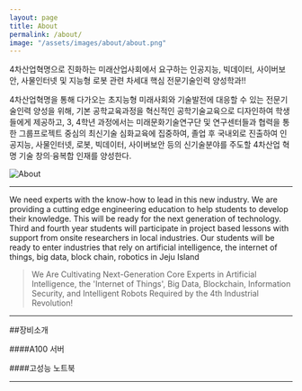 ```yaml
---
layout: page
title: About
permalink: /about/
image: "/assets/images/about/about.png"
---
```


4차산업혁명으로 진화하는 미래산업사회에서 요구하는 인공지능,
빅데이터, 사이버보안, 사물인터넷 및 지능형 로봇 관련 차세대
핵심 전문기술인력 양성학과!!

4차산업혁명을 통해 다가오는 초지능형 미래사회와 기술발전에 대응할 수 있는 전문기술인력 양성을 위해, 기본 공학교육과정을 혁신적인 공학기술교육으로 디자인하여 학생들에게 제공하고, 3, 4학년 과정에서는 미래문화기술연구단 및 연구센터들과 협력을 통한 그룹프로젝트 중심의 최신기술 심화교육에 집중하여, 졸업 후 국내외로 진출하여 인공지능, 사물인터넷, 로봇, 빅데이터, 사이버보안 등의 신기술분야를 주도할 4차산업 혁명 기술 창의·융복합 인재를 양성한다.

<div class="gallery-box">
  <div class="gallery">
    <img src="/assets/images/about/sub01.jpg" loading="lazy" alt="About">
  </div>
</div>

---

We need experts with the know-how to lead in this new industry. We are providing a cutting edge engineering education to help students to develop their knowledge. This will be ready for the next generation of technology. Third and fourth year students will participate in project based lessons with support from onsite researchers in local industries. Our students will be ready to enter industries that rely on artificial intelligence, the internet of things, big data, block chain, robotics in Jeju Island

> We Are Cultivating Next-Generation Core Experts in Artificial Intelligence, the 'Internet of Things', Big Data, Blockchain, Information Security, and Intelligent Robots Required by the 4th Industrial Revolution!

<!-- ![Sea]({{site.baseurl}}/assets/images/16.jpg)
_Photo by [Freepik](https://www.freepik.com/)_ -->

---

##장비소개

####A100 서버 
<!-- 이미지 넣을 공간 -->

####고성능 노트북
<!-- 이미지 넣을 공간 -->

---
